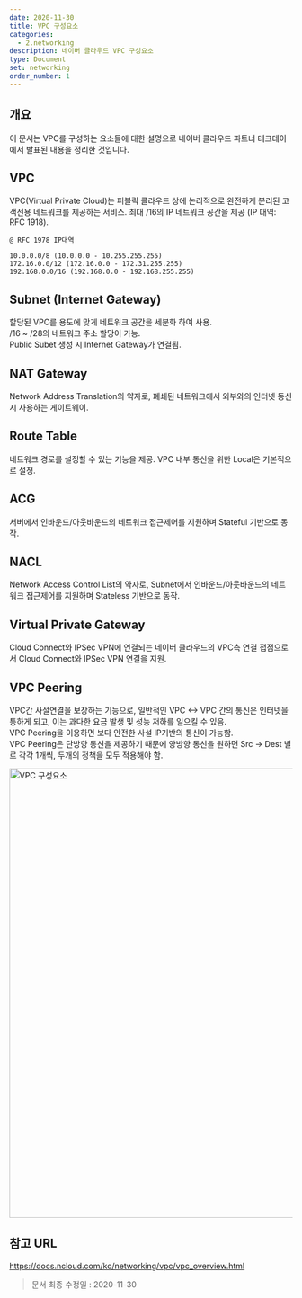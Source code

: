 ```yaml
---
date: 2020-11-30
title: VPC 구성요소
categories:
  - 2.networking
description: 네이버 클라우드 VPC 구성요소
type: Document
set: networking
order_number: 1
---
```


## 개요
이 문서는 VPC를 구성하는 요소들에 대한 설명으로 네이버 클라우드 파트너 테크데이에서 발표된 내용을 정리한 것입니다.

## VPC
VPC(Virtual Private Cloud)는 퍼블릭 클라우드 상에 논리적으로 완전하게 분리된 고객전용 네트워크를 제공하는 서비스.
최대 /16의 IP 네트워크 공간을 제공 (IP 대역: RFC 1918).

	@ RFC 1978 IP대역

	10.0.0.0/8 (10.0.0.0 - 10.255.255.255)  
	172.16.0.0/12 (172.16.0.0 - 172.31.255.255)  
	192.168.0.0/16 (192.168.0.0 - 192.168.255.255)


## Subnet (Internet Gateway)
할당된 VPC를 용도에 맞게 네트워크 공간을 세분화 하여 사용.  
/16 ~ /28의 네트워크 주소 할당이 가능.  
Public Subet 생성 시 Internet Gateway가 연결됨.

## NAT Gateway
Network Address Translation의 약자로, 폐쇄된 네트워크에서 외부와의 인터넷 동신 시 사용하는 게이트웨이.

## Route Table
네트워크 경로를 설정할 수 있는 기능을 제공. VPC 내부 통신을 위한 Local은 기본적으로 설정.

## ACG
서버에서 인바운드/아웃바운드의 네트워크 접근제어를 지원하며 Stateful 기반으로 동작.

## NACL
Network Access Control List의 약자로, Subnet에서 인바운드/아웃바운드의 네트워크 접근제어를 지원하며 Stateless 기반으로 동작.

## Virtual Private Gateway
Cloud Connect와 IPSec VPN에 연결되는 네이버 클라우드의 VPC측 연결 접점으로서 Cloud Connect와 IPSec VPN 연결을 지원.

## VPC Peering
VPC간 사설연결을 보장하는 기능으로, 일반적인 VPC <-> VPC 간의 통신은 인터넷을 통하게 되고, 이는 과다한 요금 발생 및 성능 저하를 일으킬 수 있음.  
VPC Peering을 이용하면 보다 안전한 사설 IP기반의 통신이 가능함.  
VPC Peering은 단방향 통신을 제공하기 때문에 양방향 통신을 원하면 Src -> Dest 별로 각각 1개씩, 두개의 정책을 모두 적용해야 함.


<img src="../../images/ncp_vpc_element.png" alt="VPC 구성요소" style="width:800px;align:center">


## 참고 URL
<a href="https://docs.ncloud.com/ko/networking/vpc/vpc_overview.html" target="_blank" style="word-break:break-all;">https://docs.ncloud.com/ko/networking/vpc/vpc_overview.html</a>


> 문서 최종 수정일 : 2020-11-30